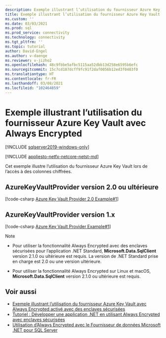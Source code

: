 ```yaml
---
description: Exemple illustrant l’utilisation du fournisseur Azure Key Vault avec Always Encrypted
title: Exemple illustrant l’utilisation du fournisseur Azure Key Vault avec Always Encrypted | Microsoft Docs
ms.custom: ''
ms.date: 03/03/2021
ms.prod: sql
ms.prod_service: connectivity
ms.technology: connectivity
ms.tgt_pltfrm: ''
ms.topic: tutorial
author: David-Engel
ms.author: v-daenge
ms.reviewer: v-jizho2
ms.openlocfilehash: 48c9fbbe5afbc5115aa52dbb13d258e6595b6efc
ms.sourcegitcommit: 15c7cd187dcff9fc91f2daf0056b12ed3f0403f0
ms.translationtype: HT
ms.contentlocale: fr-FR
ms.lasthandoff: 03/08/2021
ms.locfileid: "102464859"
---
```

# <a name="example-demonstrating-use-of-azure-key-vault-provider-with-always-encrypted"></a>Exemple illustrant l’utilisation du fournisseur Azure Key Vault avec Always Encrypted

[!INCLUDE [sqlserver2019-windows-only](../../../includes/applies-to-version/sqlserver2019-windows-only.md)]

[!INCLUDE [appliesto-netfx-netcore-netst-md](../../../includes/appliesto-netfx-netcore-netst-md.md)]

Cet exemple illustre l’utilisation du fournisseur Azure Key Vault lors de l’accès à des colonnes chiffrées.

## <a name="azurekeyvaultprovider-v20"></a>AzureKeyVaultProvider version 2.0 ou ultérieure

[!code-csharp [Azure Key Vault Provider 2.0 Example#1](~/../sqlclient/doc/samples/AzureKeyVaultProviderExample_2_0.cs#1)]

## <a name="azurekeyvaultprovider-v1x"></a>AzureKeyVaultProvider version 1.x

[!code-csharp [Azure Key Vault Provider Example#1](~/../sqlclient/doc/samples/AzureKeyVaultProviderExample.cs#1)]

> [!NOTE]
>
> - Pour utiliser la fonctionnalité Always Encrypted avec des enclaves sécurisées pour l’application .NET Standard, **Microsoft.Data.SqlClient** version 2.1.0 ou ultérieure est requis. La version de .NET Standard prise en charge est 2.0 ou une version ultérieure.
>
> - Pour utiliser la fonctionnalité Always Encrypted sur Linux et macOS, **Microsoft.Data.SqlClient** version 2.1.0 ou ultérieure est requis.

## <a name="see-also"></a>Voir aussi

- [Exemple illustrant l’utilisation du fournisseur Azure Key Vault avec Always Encrypted activé avec des enclaves sécurisées](azure-key-vault-enclave-example.md)
- [Tutoriel : Développer une application .NET en utilisant Always Encrypted avec enclaves sécurisées](tutorial-always-encrypted-enclaves-develop-net-apps.md)
- [Utilisation d’Always Encrypted avec le Fournisseur de données Microsoft .NET pour SQL Server](sqlclient-support-always-encrypted.md)
